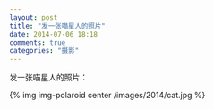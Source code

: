 ```yaml
---
layout: post
title: "发一张喵星人的照片"
date: 2014-07-06 18:18
comments: true
categories: "摄影"
---
```

  发一张喵星人的照片：

  {% img img-polaroid center /images/2014/cat.jpg %}